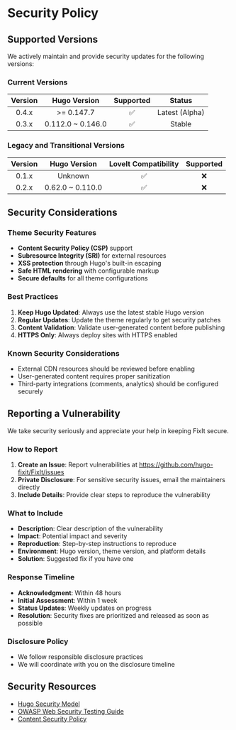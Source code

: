 # Security Policy

## Supported Versions

We actively maintain and provide security updates for the following versions:

### Current Versions

| Version | Hugo Version      | Supported          | Status         |
| :-----: | :---------------: | :----------------: | :------------: |
| 0.4.x   | >= 0.147.7        | :white_check_mark: | Latest (Alpha) |
| 0.3.x   | 0.112.0 ~ 0.146.0 | :white_check_mark: | Stable         |

### Legacy and Transitional Versions

| Version | Hugo Version     | LoveIt Compatibility | Supported |
| :-----: | :--------------: | :------------------: | :-------: |
| 0.1.x   | Unknown          | :white_check_mark:   | :x:       |
| 0.2.x   | 0.62.0 ~ 0.110.0 | :white_check_mark:   | :x:       |

## Security Considerations

### Theme Security Features

- **Content Security Policy (CSP)** support
- **Subresource Integrity (SRI)** for external resources
- **XSS protection** through Hugo's built-in escaping
- **Safe HTML rendering** with configurable markup
- **Secure defaults** for all theme configurations

### Best Practices

1. **Keep Hugo Updated**: Always use the latest stable Hugo version
2. **Regular Updates**: Update the theme regularly to get security patches
3. **Content Validation**: Validate user-generated content before publishing
4. **HTTPS Only**: Always deploy sites with HTTPS enabled

### Known Security Considerations

- External CDN resources should be reviewed before enabling
- User-generated content requires proper sanitization
- Third-party integrations (comments, analytics) should be configured securely

## Reporting a Vulnerability

We take security seriously and appreciate your help in keeping FixIt secure.

### How to Report

1. **Create an Issue**: Report vulnerabilities at https://github.com/hugo-fixit/FixIt/issues
2. **Private Disclosure**: For sensitive security issues, email the maintainers directly
3. **Include Details**: Provide clear steps to reproduce the vulnerability

### What to Include

- **Description**: Clear description of the vulnerability
- **Impact**: Potential impact and severity
- **Reproduction**: Step-by-step instructions to reproduce
- **Environment**: Hugo version, theme version, and platform details
- **Solution**: Suggested fix if you have one

### Response Timeline

- **Acknowledgment**: Within 48 hours
- **Initial Assessment**: Within 1 week
- **Status Updates**: Weekly updates on progress
- **Resolution**: Security fixes are prioritized and released as soon as possible

### Disclosure Policy

- We follow responsible disclosure practices
- We will coordinate with you on the disclosure timeline

## Security Resources

- [Hugo Security Model](https://gohugo.io/about/security/)
- [OWASP Web Security Testing Guide](https://owasp.org/www-project-web-security-testing-guide/)
- [Content Security Policy](https://developer.mozilla.org/en-US/docs/Web/HTTP/Guides/CSP)

<!-- This security policy was enhanced and generated with assistance from GitHub Copilot AI -->
